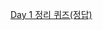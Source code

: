 
[Day 1 정리 퀴즈(정답)](https://colab.research.google.com/drive/1C0OyP-KBAaneC53p1lusHmHG2CxqFzkz?usp=sharing)
